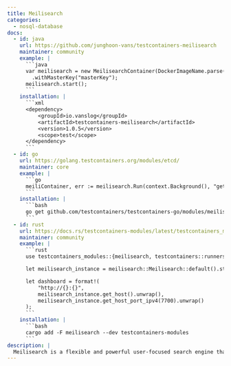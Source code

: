 ```yaml
---
title: Meilisearch
categories:
  - nosql-database
docs:
  - id: java
    url: https://github.com/junghoon-vans/testcontainers-meilisearch
    maintainer: community
    example: |
      ```java
      var meilisearch = new MeilisearchContainer(DockerImageName.parse("getmeili/meilisearch:latest"))
        .withMasterKey("masterKey");
      meilisearch.start();
      ```
    installation: |
      ```xml
      <dependency>
          <groupId>io.vanslog</groupId>
          <artifactId>testcontainers-meilisearch</artifactId>
          <version>1.0.5</version>
          <scope>test</scope>
      </dependency>
      ```
  - id: go
    url: https://golang.testcontainers.org/modules/etcd/
    maintainer: core
    example: |
      ```go
      meiliContainer, err := meilisearch.Run(context.Background(), "getmeili/meilisearch:v1.10.3")
      ```
    installation: |
      ```bash
      go get github.com/testcontainers/testcontainers-go/modules/meilisearch
      ```
  - id: rust
    url: https://docs.rs/testcontainers-modules/latest/testcontainers_modules/meilisearch/struct.Meilisearch.html
    maintainer: community
    example: |
      ```rust
      use testcontainers_modules::{meilisearch, testcontainers::runners::SyncRunner};

      let meilisearch_instance = meilisearch::Meilisearch::default().start().unwrap();

      let dashboard = format!(
          "http://{}:{}",
          meilisearch_instance.get_host().unwrap(),
          meilisearch_instance.get_host_port_ipv4(7700).unwrap()
      );
      ```
    installation: |
      ```bash
      cargo add -F meilisearch --dev testcontainers-modules
      ```
description: |
  Meilisearch is a flexible and powerful user-focused search engine that can be added to any website or application.
---
```

